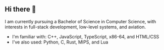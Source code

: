 ## Hi there 👋

I am currently pursuing a Bachelor of Science in Computer Science, with interests in full-stack development, low-level systems, and aviation.

- I'm familiar with: C++, JavaScript, TypeScript, x86-64, and HTML/CSS
- I've also used: Python, C, Rust, MIPS, and Lua

<!--
**theplaceincan/theplaceincan** is a ✨ _special_ ✨ repository because its `README.md` (this file) appears on your GitHub profile.

Here are some ideas to get you started:

- 🔭 I’m currently working on ...
- 🌱 I’m currently learning ...
- 👯 I’m looking to collaborate on ...
- 🤔 I’m looking for help with ...
- 💬 Ask me about ...
- 📫 How to reach me: ...
- 😄 Pronouns: ...
- ⚡ Fun fact: ...
-->
